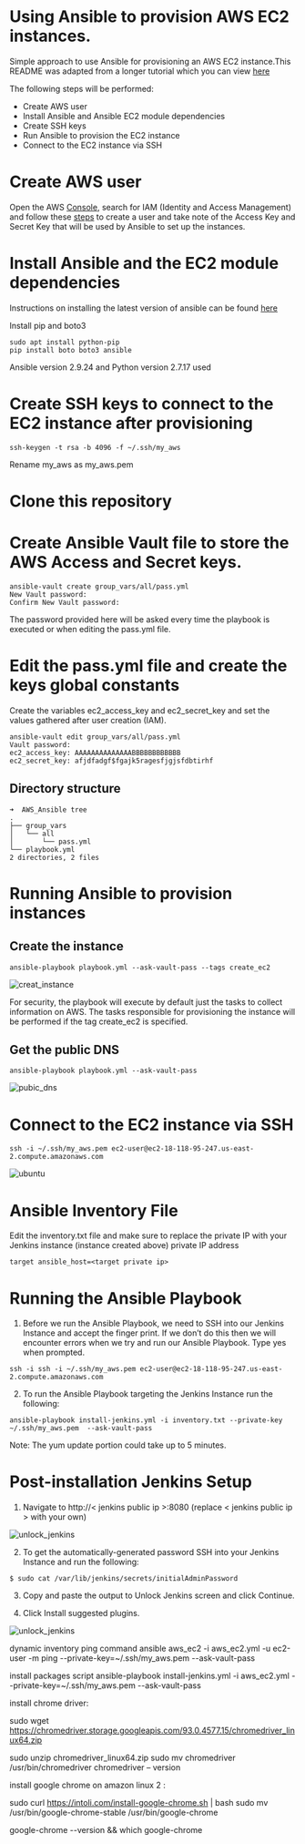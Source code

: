 
# Using Ansible to provision AWS EC2 instances.

Simple approach to use Ansible for provisioning an AWS EC2 instance.This README was adapted from a longer tutorial which you can view [here](https://medium.datadriveninvestor.com/devops-using-ansible-to-provision-aws-ec2-instances-3d70a1cb155f)

The following steps will be performed:

* Create AWS user
* Install Ansible and Ansible EC2 module dependencies
* Create SSH keys
* Run Ansible to provision the EC2 instance
* Connect to the EC2 instance via SSH

# Create AWS user
Open the AWS [Console](https://us-east-2.console.aws.amazon.com/console/home?region=us-east-2), search for IAM (Identity and Access Management) and follow these  [steps](https://docs.aws.amazon.com/IAM/latest/UserGuide/id_users_create.html#id_users_create_console) to create a user and take note of the Access Key and Secret Key that will be used by Ansible to set up the instances.

# Install Ansible and the EC2 module dependencies

Instructions on installing the latest version of ansible can be found [here](https://www.cyberciti.biz/faq/how-to-install-and-configure-latest-version-of-ansible-on-ubuntu-linux/)

Install pip and boto3
``` 
sudo apt install python-pip
pip install boto boto3 ansible
```

Ansible version 2.9.24 and Python version 2.7.17 used

# Create SSH keys to connect to the EC2 instance after provisioning
```
ssh-keygen -t rsa -b 4096 -f ~/.ssh/my_aws
```
Rename my_aws as my_aws.pem 

# Clone this repository 

# Create Ansible Vault file to store the AWS Access and Secret keys.
```
ansible-vault create group_vars/all/pass.yml
New Vault password:
Confirm New Vault password:
```

The password provided here will be asked every time the playbook is executed or when editing the pass.yml file.

# Edit the pass.yml file and create the keys global constants

Create the variables ec2_access_key and ec2_secret_key and set the values gathered after user creation (IAM).
```
ansible-vault edit group_vars/all/pass.yml 
Vault password:
ec2_access_key: AAAAAAAAAAAAAABBBBBBBBBBBB                                      
ec2_secret_key: afjdfadgf$fgajk5ragesfjgjsfdbtirhf
```

## Directory structure
```
➜  AWS_Ansible tree
.
├── group_vars
│   └── all
│       └── pass.yml
└── playbook.yml
2 directories, 2 files
```

# Running Ansible to provision instances
## Create the instance
```
ansible-playbook playbook.yml --ask-vault-pass --tags create_ec2
```

![creat_instance](https://user-images.githubusercontent.com/67350852/130295118-27c5039a-59a3-4040-ac0f-0bf05fb5a9c8.png)

For security, the playbook will execute by default just the tasks to collect information on AWS. The tasks responsible for provisioning the instance will be performed if the tag create_ec2 is specified.

## Get the public DNS
```
ansible-playbook playbook.yml --ask-vault-pass
```
![pubic_dns](https://user-images.githubusercontent.com/67350852/130295538-23899bc3-9154-429b-9023-1d428d49946a.png)

# Connect to the EC2 instance via SSH
```
ssh -i ~/.ssh/my_aws.pem ec2-user@ec2-18-118-95-247.us-east-2.compute.amazonaws.com
```
![ubuntu](https://user-images.githubusercontent.com/67350852/130296102-d3a8fbfb-8b95-4d0d-9e8e-b26767bef488.png)

# Ansible Inventory File
Edit the inventory.txt file and make sure to replace the private IP with your Jenkins instance (instance created above) private IP address
```
target ansible_host=<target private ip>
```
# Running the Ansible Playbook

1. Before we run the Ansible Playbook, we need to SSH into our Jenkins Instance and accept the finger print. If we don’t do this then we will encounter errors when we try and run our Ansible Playbook. Type yes when prompted.
```
ssh -i ssh -i ~/.ssh/my_aws.pem ec2-user@ec2-18-118-95-247.us-east-2.compute.amazonaws.com
```
2. To run the Ansible Playbook targeting the Jenkins Instance run the following:
```
ansible-playbook install-jenkins.yml -i inventory.txt --private-key ~/.ssh/my_aws.pem  --ask-vault-pass 
```
Note: The yum update portion could take up to 5 minutes. 

# Post-installation Jenkins Setup

1. Navigate to http://< jenkins public ip >:8080 (replace < jenkins public ip > with your own)
  
  ![unlock_jenkins](https://user-images.githubusercontent.com/67350852/130302988-78333c4c-34f2-49a9-88f8-7177869f9af3.png)
  
2. To get the automatically-generated password SSH into your Jenkins Instance and run the following:
```
$ sudo cat /var/lib/jenkins/secrets/initialAdminPassword
```
3. Copy and paste the output to Unlock Jenkins screen and click Continue.
  
4. Click Install suggested plugins.
 
![unlock_jenkins](https://user-images.githubusercontent.com/67350852/130303122-bd084463-3565-4a18-bad7-c0cb4fa96815.png)

    
  
dynamic inventory ping command ansible aws_ec2 -i aws_ec2.yml -u ec2-user -m ping --private-key=~/.ssh/my_aws.pem  --ask-vault-pass

install packages script ansible-playbook install-jenkins.yml -i aws_ec2.yml --private-key=~/.ssh/my_aws.pem --ask-vault-pass

install chrome driver:

sudo wget https://chromedriver.storage.googleapis.com/93.0.4577.15/chromedriver_linux64.zip

sudo unzip chromedriver_linux64.zip
sudo mv chromedriver /usr/bin/chromedriver
chromedriver – version


install google chrome on amazon linux 2 :
	
sudo curl https://intoli.com/install-google-chrome.sh | bash
sudo mv /usr/bin/google-chrome-stable /usr/bin/google-chrome


google-chrome --version && which google-chrome


